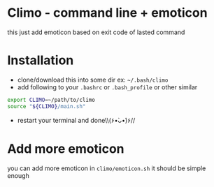 # Climo - command line + emoticon
this just add emoticon based on exit code of lasted command

# Installation
- clone/download this into some dir ex: `~/.bash/climo`
- add following to your `.bashrc` or `.bash_profile` or other similar
```sh
export CLIMO=~/path/to/climo
source "${CLIMO}/main.sh"
```
- restart your terminal and done\\\\(۶•̀ᴗ•́)۶//

# Add more emoticon
you can add more emoticon in `climo/emoticon.sh` it should be simple enough
